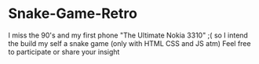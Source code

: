 # Snake-Game-Retro
I miss the 90's and my first phone "The Ultimate Nokia 3310" ;( so I intend the build my self a snake game (only with HTML CSS and JS atm) Feel free to participate or share your insight 
